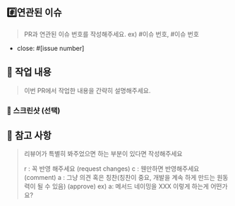 ## #️⃣연관된 이슈
>PR과 연관된 이슈 번호를 작성해주세요. ex) #이슈 번호, #이슈 번호

- close: #[issue number]

## 🚀 작업 내용

> 이번 PR에서 작업한 내용을 간략히 설명해주세요.

### 📸 스크린샷 (선택)

## 📢 참고 사항

> 리뷰어가 특별히 봐주었으면 하는 부분이 있다면 작성해주세요
>
> r : 꼭 반영 해주세요 (request changes)
> c : 웬만하면 반영해주세요 (comment)
> a : 그냥 의견 혹은 칭찬(칭찬이 중요, 개발을 계속 하게 만드는 원동력이 될 수 있음) (approve)
> ex) a:
>       메서드 네이밍을 XXX 이렇게 하는게 어떤가요?